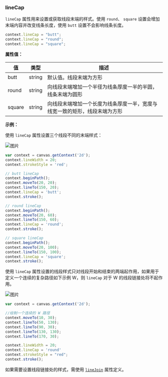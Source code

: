 ### lineCap

`lineCap` 属性用来设置或获取线段末端的样式。使用 `round`、 `square` 设置会增加末端内容并改变线条长度，使用 `butt` 设置不会影响线条长度。

```js
context.lineCap = "butt";
context.lineCap = "round";
context.lineCap = "square";
```
**属性值：**

| 值     |  类型   | 描述              |
|------- |------  | ---------------- |
| butt   | string | 默认值。线段末端为方形|
| round  | string | 向线段末端增加一个半径为线条厚度一半的半圆，线条末端为圆形|
| square | string | 向线段末端增加一个长度为线条厚度一半，宽度与线宽一致的矩形，线段末端为方形 |

**示例：**

使用 `lineCap` 属性设置三个线段不同的末端样式：

![图片](/img/game/canvas/lineCap-001.png)

```js
var context = canvas.getContext('2d');
context.lineWidth = 20;
context.strokeStyle = 'red';

// butt lineCap
context.beginPath();
context.moveTo(20, 20);
context.lineTo(150, 20);
context.lineCap = 'butt';
context.stroke();

// round lineCap
context.beginPath();
context.moveTo(20, 60);
context.lineTo(150, 60);
context.lineCap = 'round';
context.stroke();

// square lineCap
context.beginPath();
context.moveTo(20, 100);
context.lineTo(150, 100);
context.lineCap = 'square';
context.stroke();
```

 使用 `lineCap` 属性设置的线段样式只对线段开始和结束的两端起作用，如果用于定义一个连续的复杂路径如下示例 W，则 `lineCap` 对于 W 的线段链接处将不起作用。

![图片](/img/game/canvas/lineCap-002.png)

```js
var context = canvas.getContext('2d');

//绘制一个连续的 W 路径
context.moveTo(10, 30);
context.lineTo(50, 130);
context.lineTo(90, 30);
context.lineTo(130, 130);
context.lineTo(170, 30);

context.lineWidth = 20;
context.lineCap = 'round'
context.strokeStyle = "red";
context.stroke();
```
如果需要设置线段链接处的样式，需使用 [`lineJoin`](#lineJoin) 属性定义。